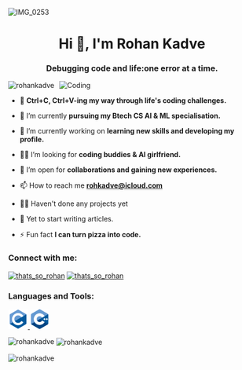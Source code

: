 ![IMG_0253](https://github.com/RohanKadve/RohanKadve/assets/136510648/088a5d1a-155e-4fc9-8fa8-1ccac91ed743)
<h1 align="center">Hi 👋, I'm Rohan Kadve</h1>
<h3 align="center">Debugging code and life:one error at a time.</h3>
<img align="right" alt="Coding" width="400" src="https://cdn.dribbble.com/users/1292677/screenshots/6139167/media/5387dc7e035b3efe9d94516044de66a4.gif">
<p align="left"> <img src="https://komarev.com/ghpvc/?username=rohankadve&label=Profile%20views&color=0e75b6&style=flat" alt="rohankadve" /> </p>

- 🦾 **Ctrl+C, Ctrl+V-ing my way through life's coding challenges.**

- 🌱 I’m currently **pursuing my Btech CS AI & ML specialisation.**

- 🔭 I’m currently working on **learning new skills and developing my profile.**

- 👯‍♀️ I’m looking for **coding buddies & AI girlfriend.**

- 🤝 I’m open for **collaborations and gaining new experiences.**

- 📫 How to reach me **rohkadve@icloud.com**

- 👨‍💻 Haven't done any projects yet

- 📝 Yet to start writing articles.

- ⚡️ Fun fact **I can turn pizza into code.**

<h3 align="left">Connect with me:</h3>
<p align="left">
<a href="https://twitter.com/thats_so_rohan" target="blank"><img align="center" src="https://raw.githubusercontent.com/rahuldkjain/github-profile-readme-generator/master/src/images/icons/Social/twitter.svg" alt="thats_so_rohan" height="30" width="40" /></a>
<a href="https://instagram.com/thats_so_rohan" target="blank"><img align="center" src="https://raw.githubusercontent.com/rahuldkjain/github-profile-readme-generator/master/src/images/icons/Social/instagram.svg" alt="thats_so_rohan" height="30" width="40" /></a>
</p>



<h3 align="left">Languages and Tools:</h3>
<p align="left"> <a href="https://www.cprogramming.com/" target="_blank" rel="noreferrer"> <img src="https://raw.githubusercontent.com/devicons/devicon/master/icons/c/c-original.svg" alt="c" width="40" height="40"/> </a> <a href="https://www.w3schools.com/cpp/" target="_blank" rel="noreferrer"> <img src="https://raw.githubusercontent.com/devicons/devicon/master/icons/cplusplus/cplusplus-original.svg" alt="cplusplus" width="40" height="40"/> </a> </p>

<p><img align="left" src="https://github-readme-stats.vercel.app/api/top-langs?username=rohankadve&show_icons=true&locale=en&layout=compact" alt="rohankadve" /></p>

<p>&nbsp;<img align="center" src="https://github-readme-stats.vercel.app/api?username=rohankadve&show_icons=true&locale=en" alt="rohankadve" /></p>

<p><img align="center" src="https://github-readme-streak-stats.herokuapp.com/?user=rohankadve&" alt="rohankadve" /></p>
